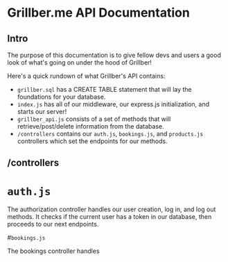# Grillber.me API Documentation


## Intro

The purpose of this documentation is to give fellow devs and users a good look of what's going on under the hood of Grillber!

Here's a quick rundown of what Grillber's API contains:
* `grillber.sql` has a CREATE TABLE statement that will lay the foundations for your database.
* `index.js` has all of our middleware, our express.js initialization, and starts our server!
* `grillber_api.js` consists of a set of methods that will retrieve/post/delete information from the database.
* `/controllers` contains our `auth.js`, `bookings.js`, and `products.js` controllers which set the endpoints for our methods.

## /controllers

# `auth.js`

The authorization controller handles our user creation, log in, and log out methods. It checks if the current user has a token in our database, then 
proceeds to our next endpoints.

#`bookings.js`

The bookings controller handles 


